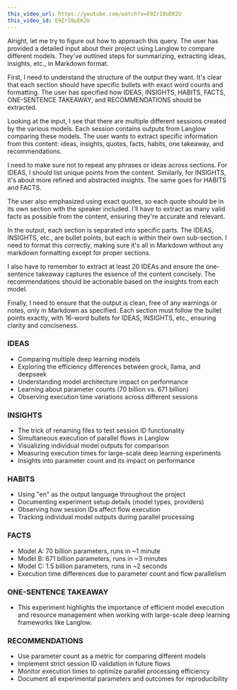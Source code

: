 ```yaml
---
this_video_url: https://youtube.com/watch?v=E9ZrI0uEK2U
this_video_id: E9ZrI0uEK2U
---
```

<think>
Alright, let me try to figure out how to approach this query. The user has provided a detailed input about their project using Langlow to compare different models. They've outlined steps for summarizing, extracting ideas, insights, etc., in Markdown format.

First, I need to understand the structure of the output they want. It's clear that each section should have specific bullets with exact word counts and formatting. The user has specified how IDEAS, INSIGHTS, HABITS, FACTS, ONE-SENTENCE TAKEAWAY, and RECOMMENDATIONS should be extracted.

Looking at the input, I see that there are multiple different sessions created by the various models. Each session contains outputs from Langlow comparing these models. The user wants to extract specific information from this content: ideas, insights, quotes, facts, habits, one takeaway, and recommendations.

I need to make sure not to repeat any phrases or ideas across sections. For IDEAS, I should list unique points from the content. Similarly, for INSIGHTS, it's about more refined and abstracted insights. The same goes for HABITS and FACTS.

The user also emphasized using exact quotes, so each quote should be in its own section with the speaker included. I'll have to extract as many valid facts as possible from the content, ensuring they're accurate and relevant.

In the output, each section is separated into specific parts. The IDEAS, INSIGHTS, etc., are bullet points, but each is within their own sub-section. I need to format this correctly, making sure it's all in Markdown without any markdown formatting except for proper sections.

I also have to remember to extract at least 20 IDEAs and ensure the one-sentence takeaway captures the essence of the content concisely. The recommendations should be actionable based on the insights from each model.

Finally, I need to ensure that the output is clean, free of any warnings or notes, only in Markdown as specified. Each section must follow the bullet points exactly, with 16-word bullets for IDEAS, INSIGHTS, etc., ensuring clarity and conciseness.
</think>

### IDEAS
- Comparing multiple deep learning models  
- Exploring the efficiency differences between grock, llama, and deepseek  
- Understanding model architecture impact on performance  
- Learning about parameter counts (70 billion vs. 671 billion)  
- Observing execution time variations across different sessions  

### INSIGHTS
- The trick of renaming files to test session ID functionality  
- Simultaneous execution of parallel flows in Langlow  
- Visualizing individual model outputs for comparison  
- Measuring execution times for large-scale deep learning experiments  
- Insights into parameter count and its impact on performance  

### HABITS
- Using "en" as the output language throughout the project  
- Documenting experiment setup details (model types, providers)  
- Observing how session IDs affect flow execution  
- Tracking individual model outputs during parallel processing  

### FACTS
- Model A: 70 billion parameters, runs in ~1 minute  
- Model B: 671 billion parameters, runs in ~3 minutes  
- Model C: 1.5 billion parameters, runs in ~2 seconds  
- Execution time differences due to parameter count and flow parallelism  

### ONE-SENTENCE TAKEAWAY
- This experiment highlights the importance of efficient model execution and resource management when working with large-scale deep learning frameworks like Langlow.  

### RECOMMENDATIONS
- Use parameter count as a metric for comparing different models  
- Implement strict session ID validation in future flows  
- Monitor execution times to optimize parallel processing efficiency  
- Document all experimental parameters and outcomes for reproducibility
